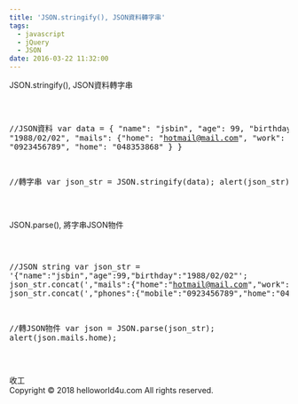 ```yaml
---
title: 'JSON.stringify(), JSON資料轉字串'
tags:
  - javascript
  - jQuery
  - JSON
date: 2016-03-22 11:32:00
---
```


JSON.stringify(), JSON資料轉字串  <pre class="prettyprint">

//JSON資料
var data = { 
  "name": "jsbin",
  "age": 99,
  "birthday": "1988/02/02",
  "mails": {"home": "hotmail@mail.com", "work": "yahoo@mail.com"},
  "phones": {"mobile": "0923456789", "home": "048353868" }
}

//轉字串
var json_str = JSON.stringify(data);
alert(json_str);

</pre>  JSON.parse(), 將字串JSON物件 <pre class="prettyprint">

//JSON string 
var json_str = '{"name":"jsbin","age":99,"birthday":"1988/02/02"';
json_str.concat(',"mails":{"home":"hotmail@mail.com","work":"yahoo@mail.com"}');
json_str.concat(',"phones":{"mobile":"0923456789","home":"048353868"}}');

//轉JSON物件
var json = JSON.parse(json_str);
alert(json.mails.home);

</pre> 收工<div class="blogger-post-footer">Copyright © 2018 helloworld4u.com All rights reserved.</div>